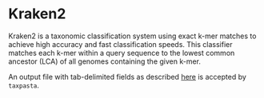 # Kraken2

Kraken2 is a taxonomic classification system using exact k-mer matches to achieve high accuracy and fast classification speeds. This classifier matches each k-mer within a query sequence to the lowest common ancestor (LCA) of all genomes containing the given k-mer.

An output file with tab-delimited fields as described [here](https://github.com/DerrickWood/kraken2/blob/master/docs/MANUAL.markdown#standard-kraken-output-format) is accepted by `taxpasta`.
